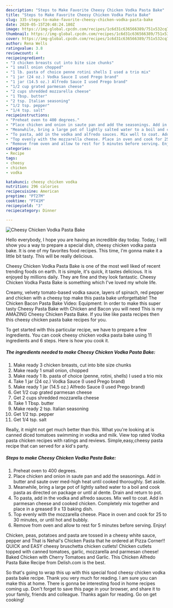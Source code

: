 ```yaml
---
description: "Steps to Make Favorite Cheesy Chicken Vodka Pasta Bake"
title: "Steps to Make Favorite Cheesy Chicken Vodka Pasta Bake"
slug: 335-steps-to-make-favorite-cheesy-chicken-vodka-pasta-bake
date: 2020-05-15T20:48:24.180Z
image: https://img-global.cpcdn.com/recipes/1c6d31c636566389/751x532cq70/cheesy-chicken-vodka-pasta-bake-recipe-main-photo.jpg
thumbnail: https://img-global.cpcdn.com/recipes/1c6d31c636566389/751x532cq70/cheesy-chicken-vodka-pasta-bake-recipe-main-photo.jpg
cover: https://img-global.cpcdn.com/recipes/1c6d31c636566389/751x532cq70/cheesy-chicken-vodka-pasta-bake-recipe-main-photo.jpg
author: Rena Wells
ratingvalue: 3.8
reviewcount: 4
recipeingredient:
- "3 chicken breasts cut into bite size chunks"
- "1 small onion chopped"
- "1 lb. pasta of choice penne rotini shells I used a trio mix"
- "1 jar (24 oz.) Vodka Sauce I used Prego brand"
- "1 jar (14.5 oz.) Alfredo Sauce I used Prego brand"
- "1/2 cup grated parmesan cheese"
- "2 cups shredded mozzarella cheese"
- "1 Tbsp. butter"
- "2 tsp. Italian seasoning"
- "1/2 tsp. pepper"
- "1/4 tsp. salt"
recipeinstructions:
- "Preheat oven to 400 degrees."
- "Place chicken and onion in saute pan and add the seasonings. Add in butter and saute over med-high heat until cooked thoroughly. Set aside."
- "Meanwhile, bring a large pot of lightly salted water to a boil and cook pasta as directed on package or until al dente. Drain and return to pot."
- "To pasta, add in the vodka and alfredo sauces. Mix well to coat. Add in parmesan cheese and cooked chicken. Completely mix together and place in a greased 9 x 13 baking dish."
- "Top evenly with the mozzarella cheese. Place in oven and cook for 25 to 30 minutes, or until hot and bubbly."
- "Remove from oven and allow to rest for 5 minutes before serving. Enjoy!"
categories:
- Recipe
tags:
- cheesy
- chicken
- vodka

katakunci: cheesy chicken vodka 
nutrition: 296 calories
recipecuisine: American
preptime: "PT27M"
cooktime: "PT41M"
recipeyield: "3"
recipecategory: Dinner

---
```



![Cheesy Chicken Vodka Pasta Bake](https://img-global.cpcdn.com/recipes/1c6d31c636566389/751x532cq70/cheesy-chicken-vodka-pasta-bake-recipe-main-photo.jpg)

Hello everybody, I hope you are having an incredible day today. Today, I will show you a way to prepare a special dish, cheesy chicken vodka pasta bake. It is one of my favorites food recipes. This time, I'm gonna make it a little bit tasty. This will be really delicious.

Cheesy Chicken Vodka Pasta Bake is one of the most well liked of recent trending foods on earth. It is simple, it's quick, it tastes delicious. It is enjoyed by millions daily. They are fine and they look fantastic. Cheesy Chicken Vodka Pasta Bake is something which I've loved my whole life.

Creamy, velvety tomato-based vodka sauce, layers of spinach, red pepper and chicken with a cheesy top make this pasta bake unforgettable! The Chicken Bacon Pasta Bake Video: Equipment: In order to make this super tasty Cheesy Pasta Bake with Chicken and Bacon you will need This is my AMAZING Cheesy Chicken Pasta Bake. If you like like pasta recipes then this cheesy chicken pasta bake recipes for you.


To get started with this particular recipe, we have to prepare a few ingredients. You can cook cheesy chicken vodka pasta bake using 11 ingredients and 6 steps. Here is how you cook it.

<!--inarticleads1-->

##### The ingredients needed to make Cheesy Chicken Vodka Pasta Bake:

1. Make ready 3 chicken breasts, cut into bite size chunks
1. Make ready 1 small onion, chopped
1. Make ready 1 lb. pasta of choice (penne, rotini, shells) I used a trio mix
1. Take 1 jar (24 oz.) Vodka Sauce (I used Prego brand)
1. Make ready 1 jar (14.5 oz.) Alfredo Sauce (I used Prego brand)
1. Get 1/2 cup grated parmesan cheese
1. Get 2 cups shredded mozzarella cheese
1. Take 1 Tbsp. butter
1. Make ready 2 tsp. Italian seasoning
1. Get 1/2 tsp. pepper
1. Get 1/4 tsp. salt


Really, it might not get much better than this. What you&#39;re looking at is canned diced tomatoes swimming in vodka and milk. View top rated Vodka pasta chicken recipes with ratings and reviews. Simple,easy,cheesy pasta recipe that can served for a kid&#39;s party. 

<!--inarticleads2-->

##### Steps to make Cheesy Chicken Vodka Pasta Bake:

1. Preheat oven to 400 degrees.
1. Place chicken and onion in saute pan and add the seasonings. Add in butter and saute over med-high heat until cooked thoroughly. Set aside.
1. Meanwhile, bring a large pot of lightly salted water to a boil and cook pasta as directed on package or until al dente. Drain and return to pot.
1. To pasta, add in the vodka and alfredo sauces. Mix well to coat. Add in parmesan cheese and cooked chicken. Completely mix together and place in a greased 9 x 13 baking dish.
1. Top evenly with the mozzarella cheese. Place in oven and cook for 25 to 30 minutes, or until hot and bubbly.
1. Remove from oven and allow to rest for 5 minutes before serving. Enjoy!


Chicken, peas, potatoes and pasta are tossed in a cheesy white sauce, pepper and That is Nehal&#39;s Chicken Pasta that he ordered at Pizza Corner!! QUICK and EASY cheesy bruschetta chicken cutlets! Chicken cutlets topped with canned tomatoes, garlic, mozzarella and parmesan cheese! Baked Chicken with Cherry Tomatoes and Garlic. This Chicken Alfredo Pasta Bake Recipe from Delish.com is the best. 

So that's going to wrap this up with this special food cheesy chicken vodka pasta bake recipe. Thank you very much for reading. I am sure you can make this at home. There is gonna be interesting food in home recipes coming up. Don't forget to save this page in your browser, and share it to your family, friends and colleague. Thanks again for reading. Go on get cooking!
